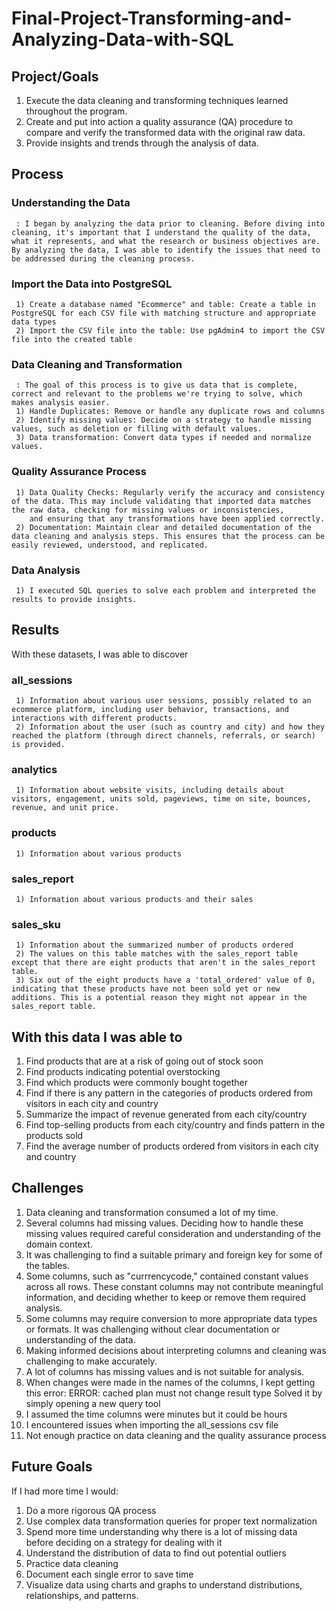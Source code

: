 # Final-Project-Transforming-and-Analyzing-Data-with-SQL

## Project/Goals
1) Execute the data cleaning and transforming techniques learned throughout the program.
2) Create and put into action a quality assurance (QA) procedure to compare and verify the transformed data with the original raw data.
3) Provide insights and trends through the analysis of data.

## Process

### Understanding the Data 
     : I began by analyzing the data prior to cleaning. Before diving into cleaning, it's important that I understand the quality of the data, what it represents, and what the research or business objectives are. By analyzing the data, I was able to identify the issues that need to be addressed during the cleaning process.

    
### Import the Data into PostgreSQL
     1) Create a database named "Ecommerce" and table: Create a table in PostgreSQL for each CSV file with matching structure and appropriate data types
     2) Import the CSV file into the table: Use pgAdmin4 to import the CSV file into the created table

### Data Cleaning and Transformation
     : The goal of this process is to give us data that is complete, correct and relevant to the problems we're trying to solve, which makes analysis easier.
     1) Handle Duplicates: Remove or handle any duplicate rows and columns
     2) Identify missing values: Decide on a strategy to handle missing values, such as deletion or filling with default values.
     3) Data transformation: Convert data types if needed and normalize values.

### Quality Assurance Process
     1) Data Quality Checks: Regularly verify the accuracy and consistency of the data. This may include validating that imported data matches the raw data, checking for missing values or inconsistencies, 
        and ensuring that any transformations have been applied correctly.
     2) Documentation: Maintain clear and detailed documentation of the data cleaning and analysis steps. This ensures that the process can be easily reviewed, understood, and replicated.

### Data Analysis
     1) I executed SQL queries to solve each problem and interpreted the results to provide insights.

## Results
 With these datasets, I was able to discover

### all_sessions
     1) Information about various user sessions, possibly related to an ecommerce platform, including user behavior, transactions, and interactions with different products.
     2) Information about the user (such as country and city) and how they reached the platform (through direct channels, referrals, or search) is provided.

### analytics
     1) Information about website visits, including details about visitors, engagement, units sold, pageviews, time on site, bounces, revenue, and unit price.

### products
     1) Information about various products

### sales_report
     1) Information about various products and their sales

### sales_sku
     1) Information about the summarized number of products ordered
     2) The values on this table matches with the sales_report table except that there are eight products that aren't in the sales_report table. 
     3) Six out of the eight products have a 'total_ordered' value of 0, indicating that these products have not been sold yet or new additions. This is a potential reason they might not appear in the sales_report table.

## With this data I was able to
1) Find products that are at a risk of going out of stock soon
2) Find products indicating potential overstocking
3) Find which products were commonly bought together
4) Find if there is any pattern in the categories of products ordered from visitors in each city and country
5) Summarize the impact of revenue generated from each city/country
6) Find top-selling products from each city/country and finds pattern in the products sold
7) Find the average number of products ordered from visitors in each city and country

## Challenges 
1) Data cleaning and transformation consumed a lot of my time.
2) Several columns had missing values. Deciding how to handle these missing values required careful consideration and understanding of the domain context.
3) It was challenging to find a suitable primary and foreign key for some of the tables.
4) Some columns, such as "currrencycode," contained constant values across all rows. These constant columns may not contribute meaningful information, and deciding whether to keep or remove them required analysis.
5) Some columns may require conversion to more appropriate data types or formats. It was challenging without clear documentation or understanding of the data.
6) Making informed decisions about interpreting columns and cleaning was challenging to make accurately.
7) A lot of columns has missing values and is not suitable for analysis.
8)  When changes were made in the names of the columns, I kept getting this error:
   ERROR:  cached plan must not change result type
   Solved it by simply opening a new query tool
9) I assumed the time columns were minutes but it could be hours
10) I encountered issues when importing the all_sessions csv file
11) Not enough practice on data cleaning and the quality assurance process


## Future Goals
If I had more time I would:
1) Do a more rigorous QA process
2) Use complex data transformation queries for proper text normalization
3) Spend more time understanding why there is a lot of missing data before deciding on a strategy for dealing with it
4) Understand the distribution of data to find out potential outliers
5) Practice data cleaning
6) Document each single error to save time
7) Visualize data using charts and graphs to understand distributions, relationships, and patterns.
